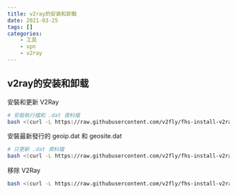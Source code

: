 ```yaml
---
title: v2ray的安装和卸载
date: 2021-03-25
tags: []
categories: 
    - 工具
    - vpn
    - v2ray
---
```


## v2ray的安装和卸载

安裝和更新 V2Ray

``` BASH
# 安裝執行檔和 .dat 資料檔
bash <(curl -L https://raw.githubusercontent.com/v2fly/fhs-install-v2ray/master/install-release.sh)
```

安裝最新發行的 geoip.dat 和 geosite.dat

``` BASH
# 只更新 .dat 資料檔
bash <(curl -L https://raw.githubusercontent.com/v2fly/fhs-install-v2ray/master/install-dat-release.sh)
```

移除 V2Ray

``` BASH
bash <(curl -L https://raw.githubusercontent.com/v2fly/fhs-install-v2ray/master/install-release.sh) --remove
```

